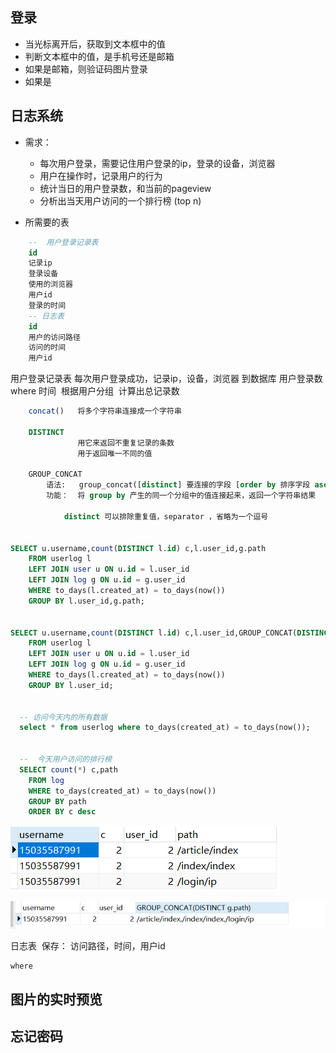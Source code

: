 ##  登录
- 当光标离开后，获取到文本框中的值
- 判断文本框中的值，是手机号还是邮箱
- 如果是邮箱，则验证码图片登录
- 如果是







##   日志系统
- 需求： 
    - 每次用户登录，需要记住用户登录的ip，登录的设备，浏览器
    - 用户在操作时，记录用户的行为
    - 统计当日的用户登录数，和当前的pageview
    - 分析出当天用户访问的一个排行榜  (top n)

- 所需要的表
~~~sql 
    --  用户登录记录表
    id
    记录ip
    登录设备
    使用的浏览器
    用户id
    登录的时间
    -- 日志表
    id 
    用户的访问路径
    访问的时间
    用户id
~~~
用户登录记录表
  每次用户登录成功，记录ip，设备，浏览器  到数据库
用户登录数    
​    where 时间
​    根据用户分组
​    计算出总记录数

~~~sql
    concat()   将多个字符串连接成一个字符串

    DISTINCT   
               用它来返回不重复记录的条数
               用于返回唯一不同的值

    GROUP_CONCAT
        语法:   group_concat([distinct] 要连接的字段 [order by 排序字段 asc/desc][separator '分隔符'])
        功能：  将 group by 产生的同一个分组中的值连接起来，返回一个字符串结果

            distinct 可以排除重复值，separator ，省略为一个逗号 


SELECT u.username,count(DISTINCT l.id) c,l.user_id,g.path
	FROM userlog l
	LEFT JOIN user u ON u.id = l.user_id
	LEFT JOIN log g ON u.id = g.user_id
	WHERE to_days(l.created_at) = to_days(now())
	GROUP BY l.user_id,g.path;


SELECT u.username,count(DISTINCT l.id) c,l.user_id,GROUP_CONCAT(DISTINCT g.path) path
	FROM userlog l
	LEFT JOIN user u ON u.id = l.user_id
	LEFT JOIN log g ON u.id = g.user_id
	WHERE to_days(l.created_at) = to_days(now())
	GROUP BY l.user_id;


  -- 访问今天内的所有数据
  select * from userlog where to_days(created_at) = to_days(now());


  --  今天用户访问的排行榜
  SELECT count(*) c,path
	FROM log
	WHERE to_days(created_at) = to_days(now())
	GROUP BY path
	ORDER BY c desc
~~~
![1539594331045](assets/1539594331045.png)

![1539594274351](assets/1539594274351.png)







日志表
​    保存：    访问路径，时间，用户id

    where  


##  图片的实时预览


##  忘记密码